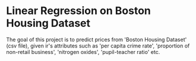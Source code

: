 # Linear Regression on Boston Housing Dataset

The goal of this project is to predict prices from 'Boston Housing Dataset' (csv file), given ir's attributes such as 'per capita crime rate', 'proportion of non-retail business', 'nitrogen oxides', 'pupil-teacher ratio' etc.
